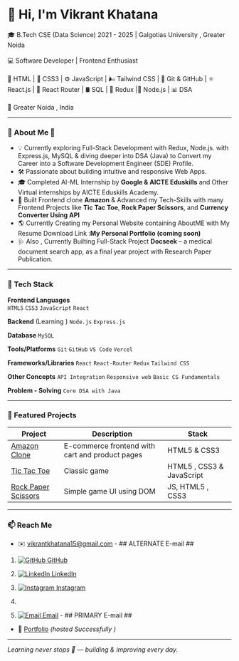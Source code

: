 # 👋 Hi, I'm Vikrant Khatana 

🎓 B.Tech CSE (Data Science) 2021 - 2025 | Galgotias University , Greater Noida <br> <br>
💻 Software Developer | Frontend Enthusiast <br> <br>
🚀 HTML | 🎨 CSS3 | ⚙️ JavaScript | 🌬️ Tailwind CSS | 🧰 Git & GitHub | ⚛️ React.js | 🔀 React Router | 🛢️ SQL | 🧠 Redux |🔹 Node.js | 📊 DSA <br> <br>
📍 Greater Noida , India <br>


 

---

### 🚀 About Me 👋

- 💡 Currently exploring Full-Stack Development with Redux, Node.js. with Express.js, MySQL & diving deeper into DSA (Java) to Convert my Career into a Software Development Engineer (SDE) Profile.
- 🛠️ Passionate about building intuitive and responsive Web Apps.
- 🎓 Completed AI-ML Internship by **Google & AICTE Eduskills** and Other Virtual internships by AICTE Eduskills Academy.
- 📱 Built Frontend clone **Amazon** &  Advanced my Tech-Skills with many Frontend Projects like **Tic Tac Toe**, **Rock Paper Scissors**, and **Currency Converter Using API**
- 🌎 Currently Creating my Personal Website containing AboutME with My Resume Download Link :**My Personal Portfolio (coming soon)**  
- 🩺 Also , Currently Builting Full-Stack Project  **Docseek** – a medical document search app, as a final year project with Research Paper Publication.

---

### 🧰 Tech Stack

**Frontend Languages**  
`HTML5` `CSS3` `JavaScript` `React`  

**Backend**  (Learning )
`Node.js` `Express.js` 

**Database**
`MySQL`

**Tools/Platforms**
`Git` `GitHub` `VS Code` `Vercel` 

**Frameworks/Libraries**
`React` `React-Router` `Redux` `Tailwind CSS`

**Other Concepts**
`API Integration` `Responsive web` `Basic CS Fundamentals`

**Problem - Solving**
`Core DSA with Java`

---

### 📌 Featured Projects

| Project | Description | Stack |
|--------|-------------|--------|
| [Amazon Clone](https://github.com/vikrant-1912/Amazon-clone-1) | E-commerce frontend with cart and product pages | HTML5 & CSS3 |
| [Tic Tac Toe](https://github.com/vikrant-1912/tictactoe-GAME) | Classic game | HTML5 , CSS3 & JavaScript |
| [Rock Paper Scissors](https://github.com/vikrant-1912/rockpaperscissor-GAME) | Simple game UI using DOM | JS, HTML5 , CSS3 |

---

### 📫 Reach Me

- ✉️ [vikrantkhatana15@gmail.com](mailto:vikrantkhatana15@gmail.com)  - ## ALTERNATE E-mail ##
  

1. [![GitHub](https://img.shields.io/badge/GitHub-181717?style=flat-square&logo=github&logoColor=white) GitHub](https://github.com/vikrant-1912) 

2. [![LinkedIn](https://img.shields.io/badge/LinkedIn-0A66C2?style=flat-square&logo=linkedin&logoColor=white) LinkedIn](https://www.linkedin.com/in/vikrant1912)
  
3. [![Instagram](https://img.shields.io/badge/Instagram-E4405F?style=flat-square&logo=instagram&logoColor=white) Instagram](https://www.instagram.com/vikrant_7017)
4.  
5. [![Email](https://img.shields.io/badge/Email-D14836?style=flat-square&logo=gmail&logoColor=white) Email](mailto:vikrantkhatana15@gmail.com) - ## PRIMARY E-mail ##

   
- 🚀 [Portfolio](https://684351669f76a84a3d4e74a5--courageous-jelly-fd5710.netlify.app/) *(hosted Successfully )*

---

*Learning never stops 🚀 — building & improving every day.*

